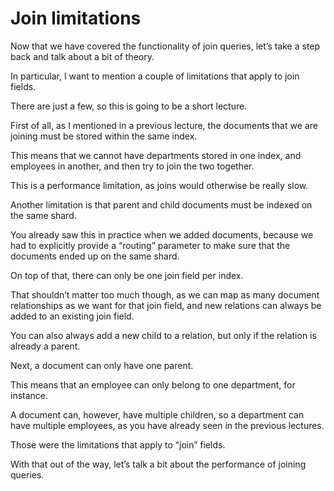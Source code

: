 # Join limitations

Now that we have covered the functionality of join queries, let’s take a step back and talk about a bit of theory.

In particular, I want to mention a couple of limitations that apply to join fields.

There are just a few, so this is going to be a short lecture.

First of all, as I mentioned in a previous lecture, the documents that we are joining must be stored within the same index.

This means that we cannot have departments stored in one index, and employees in another, and then try to join the two together.

This is a performance limitation, as joins would otherwise be really slow.

Another limitation is that parent and child documents must be indexed on the same shard.

You already saw this in practice when we added documents, because we had to explicitly provide a “routing” parameter to make sure that the documents ended up on the same shard.

On top of that, there can only be one join field per index.

That shouldn’t matter too much though, as we can map as many document relationships as we want for that join field, and new relations can always be added to an existing join field.

You can also always add a new child to a relation, but only if the relation is already a parent.

Next, a document can only have one parent.

This means that an employee can only belong to one department, for instance.

A document can, however, have multiple children, so a department can have multiple employees, as you have already seen in the previous lectures.

Those were the limitations that apply to “join” fields.

With that out of the way, let’s talk a bit about the performance of joining queries.

